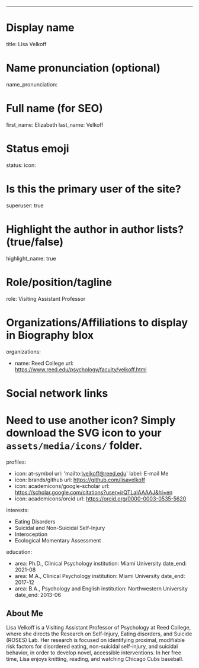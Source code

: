 ---
# Display name
title: Lisa Velkoff

# Name pronunciation (optional)
name_pronunciation: 

# Full name (for SEO)
first_name: Elizabeth
last_name: Velkoff

# Status emoji
status:
  icon: 

# Is this the primary user of the site?
superuser: true

# Highlight the author in author lists? (true/false)
highlight_name: true

# Role/position/tagline
role: Visiting Assistant Professor

# Organizations/Affiliations to display in Biography blox
organizations:
  - name: Reed College
    url: https://www.reed.edu/psychology/faculty/velkoff.html

# Social network links
# Need to use another icon? Simply download the SVG icon to your `assets/media/icons/` folder.
profiles:
  - icon: at-symbol
    url: 'mailto:lvelkoff@reed.edu'
    label: E-mail Me
  - icon: brands/github
    url: https://github.com/lisavelkoff
  - icon: academicons/google-scholar
    url: https://scholar.google.com/citations?user=irQTLaIAAAAJ&hl=en
  - icon: academicons/orcid
    url: https://orcid.org/0000-0003-0535-5620

interests:
  - Eating Disorders
  - Suicidal and Non-Suicidal Self-Injury
  - Interoception
  - Ecological Momentary Assessment

education:
  - area: Ph.D., Clinical Psychology
    institution: Miami University
    date_end: 2021-08
  - area: M.A., Clinical Psychology
    institution: Miami University
    date_end: 2017-12
  - area: B.A., Psychology and English 
    institution: Northwestern University
    date_end: 2013-06


## About Me

Lisa Velkoff is a Visiting Assistant Professor of Psychology at Reed College, where she directs the Research on Self-Injury, Eating disorders, and Suicide (ROSES) Lab. Her research is focused on identifying proximal, modifiable risk factors for disordered eating, non-suicidal self-injury, and suicidal behavior, in order to develop novel, accessible interventions. In her free time, Lisa enjoys knitting, reading, and watching Chicago Cubs baseball. 
